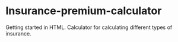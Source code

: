 # Insurance-premium-calculator
Getting started in HTML. Calculator for calculating different types of insurance.
